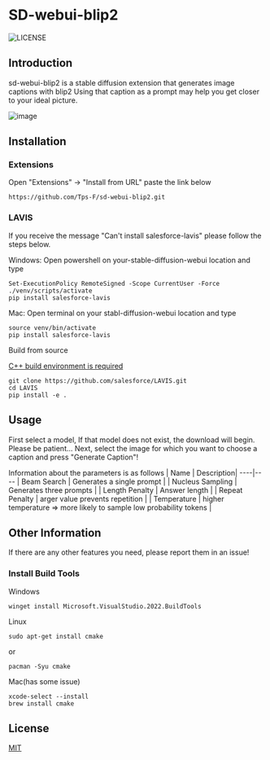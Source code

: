 # SD-webui-blip2
<img alt="LICENSE" src="https://img.shields.io/badge/license-MIT-blue.svg?maxAge=43200">

## Introduction
sd-webui-blip2 is a stable diffusion extension that generates image captions with blip2
Using that caption as a prompt may help you get closer to your ideal picture.

![image](https://user-images.githubusercontent.com/63702646/221370369-1e418ede-17b2-47ad-adf4-36f2e0f44f97.png)

## Installation
### Extensions
Open "Extensions" -> "Install from URL" paste the link below

    https://github.com/Tps-F/sd-webui-blip2.git
       
### LAVIS
If you receive the message "Can't install salesforce-lavis" please follow the steps below.

Windows: Open powershell on your-stable-diffusion-webui location and type

    Set-ExecutionPolicy RemoteSigned -Scope CurrentUser -Force 
    ./venv/scripts/activate
    pip install salesforce-lavis
    
Mac: Open terminal on your stabl-diffusion-webui location and type

    source venv/bin/activate
    pip install salesforce-lavis

Build from source

[C++ build environment is required](#install-build-tools)

    git clone https://github.com/salesforce/LAVIS.git
    cd LAVIS
    pip install -e .
    


## Usage

First select a model, If that model does not exist, the download will begin. Please be patient...
Next, select the image for which you want to choose a caption and press "Generate Caption"!

Information about the parameters is as follows
| Name | Description|
----|----
| Beam Search | Generates a single prompt |
| Nucleus Sampling | Generates three prompts |
| Length Penalty | Answer length |
| Repeat Penalty | arger value prevents repetition |
| Temperature | higher temperature => more likely to sample low probability tokens |

## Other Information

If there are any other features you need, please report them in an issue!

### Install Build Tools
Windows

    winget install Microsoft.VisualStudio.2022.BuildTools
    
Linux

    sudo apt-get install cmake
or

    pacman -Syu cmake
    
Mac(has some issue)
    
    xcode-select --install
    brew install cmake

## License

[MIT](https://choosealicense.com/licenses/mit/)
